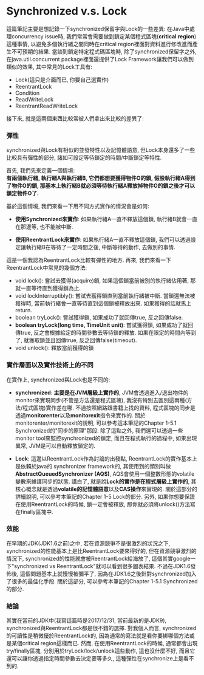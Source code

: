 # Synchronized v.s. Lock

這篇筆記主要是想記錄一下synchronized保留字與Lock的一些差異: 在Java中處理concurrency issue時, 我們常常會需要做到鎖定某個程式區塊\(**critical region**\)這種事情, 以避免多個執行緒之間同時在critical region裡面對資料進行修改進而產生不可預期的結果. 當談到鎖定特定程式碼區塊時, 除了synchronized保留字之外, 在java.util.concurrent package裡面還提供了Lock Framework讓我們可以做到類似的效果, 其中常見的Lock工具有:

* Lock\(這只是介面而已, 你要自己選實作\)
* ReentrantLock
* Condition
* ReadWriteLock
* ReentrantReadWriteLock

接下來, 就是這兩個東西比較常被人們拿出來比較的差異了:

### 彈性

synchronized與Lock有相似的並發特性以及記憶體語意, 但Lock本身還多了一些比較具有彈性的部分, 諸如可設定等待鎖定的時間/中斷鎖定等特性.

首先, 我們先來定義一個情境:  
**有兩個執行緒, 執行緒A與執行緒B, 它們都想要獲得物件O的鎖, 假設執行緒A得到了物件O的鎖, 那基本上執行緒B就必須等待執行緒A釋放掉物件O的鎖之後才可以鎖定物件O了.**

基於這個情境, 我們來看一下用不同方式實作的情況會是如何:

* **使用Synchronized來實作**: 如果執行緒A一直不釋放這個鎖, 執行緒B就會一直在那邊等, 也不能被中斷.

* **使用ReentrantLock來實作**: 如果執行緒A一直不釋放這個鎖, 我們可以透過設定讓執行緒B在等待了一定時間之後, 中斷等待的動作, 去做別的事情.

這是一個我認為ReentrantLock比較有彈性的地方. 再來, 我們來看一下ReentrantLock中常見的幾個方法:

* void lock\(\): 嘗試去獲得\(acquire\)鎖, 如果這個鎖當前被別的執行緒佔用著, 那就一直等待直到獲得鎖為止.
* void lockInterruptibly\(\): 嘗試去獲得鎖直到當前執行緒被中斷. 當鎖還無法被獲得時, 當前執行緒會一直等待直到這個鎖被釋放出來. 如果獲得的話就馬上return.
* boolean tryLock\(\): 嘗試獲得鎖, 如果成功了就回傳true, 反之回傳false.
* **boolean tryLock\(long time, TimeUnit unit\)**: 嘗試獲得鎖, 如果成功了就回傳true, 反之會根據給定的時間參數去等待鎖的釋放. 如果在限定的時間內等到了, 就獲取鎖並且回傳true, 反之回傳false\(timeout\). 
* void unlock\(\): 釋放當前獲得的鎖

### 實作層面以及實作技術上的不同

在實作上, synchronized與Lock也是不同的:

* **synchronized**: **主要是在JVM層級上實作的**, JVM會透過進入/退出物件的monitor來實現同步\(不管是方法還是程式區塊\), 我沒有特別去區別這兩種\(方法/程式區塊\)實作差在哪. 不過按照網路跟書籍上找的資料, 程式區塊的同步是透過**monitorenter**以及**monitorexit**指令來實作的. 關於monitorenter/monitorexit的說明, 可以參考這本筆記的Chapter 1-5.1 Synchronized的"同步的原理"那段. 除了這點之外, 我們還可以透過一些monitor tool來監控synchronized的鎖定, 而且在程式執行的過程中, 如果出現異常, JVM是可以自動釋放鎖定的.

* **Lock**: 這邊以ReentrantLock作為討論的出發點, ReentrantLock的實作基本上是依賴於java的 synchronizer framework的, 其使用到的類別叫做**AbstractQueuedSynchronizer \(AQS\)**, AQS會使用一個整數形態的volatile變數來維護同步的狀態. 講白了, 就是說**Lock的實作是在程式層級上實作的**, 其核心概念就是透過**volatile的記憶體語意**以及**CAS操作**來實現的. 關於這部分的詳細說明, 可以參考本筆記的Chapter 1-5 Lock的部分. 另外, 如果你想要保證在使用ReentrantLock的時候, 鎖一定會被釋放, 那你就必須將unlock\(\)方法寫在finally區塊中.

### 效能

在早期的JDK\(JDK1.6之前\)之中, 若在資源競爭不是很激烈的狀況之下, synchronized的性能基本上是比ReentrantLock要來得好的, 但在資源競爭激烈的情況下, synchronized的性能就會被ReentrantLock給海放了, 這個其實google一下"synchronized vs ReentrantLock"就可以看到很多圖表結果. 不過在JDK1.6發佈後, 這個問題基本上就慢慢被彌平了, 因為在JDK1.6之後針對synchronized加入了很多的最佳化手段. 關於這部分, 可以參考本筆記的Chapter 1-5.1 Synchronized的部分.

### 結論

其實在當前的JDK中\(我寫這篇時是2017/12/31, 當前最新的是JDK9\), synchronized與ReentrantLock都是很不錯的選擇. 對我個人而言, synchronized的可讀性是稍微優於ReentrantLock的, 因為通常的寫法就是看你要綁哪個方法或是某個critical region這樣而已. 然而, 在使用ReentrantLock的時候, 通常都會出現try/finally區塊, 分別用於tryLock/lock/unlock這些動作, 這也沒什麼不好, 而且它還可以讓你透過指定時間參數去決定要等多久, 這種彈性在synchronize上是看不到的.

